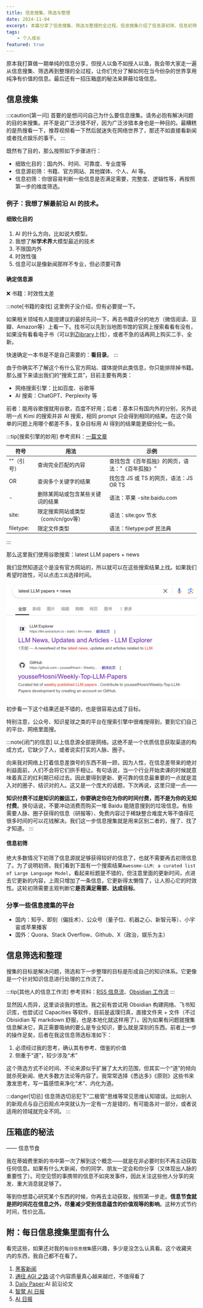 ```yaml
---
title: 信息搜集、筛选与整理
date: 2024-11-04
excerpt: 本篇分享了信息搜集、筛选与整理的全过程。信息搜集介绍了信息源初筛、信息初筛的过程，并给出了一个例子。
tags: 
    - 个人成长
featured: true
---
```


原本我打算做一期单纯的信息分享，但授人以鱼不如授人以渔，我会带大家走一遍从信息搜集、筛选再到整理的全过程，让你们充分了解如何在当今纷杂的世界享用纯净有价值的信息。最后还有一招压箱底的秘法来屏蔽垃圾信息。

## 信息搜集

:::caution[第一问]
首要的是想问问自己为什么要信息搜集。请务必抱有解决问题的目的来搜集。并不是说广泛涉猎不好，因为广泛涉猎本身也是一种目的。最糟糕的是热搜看一下，推荐视频看一下然后就迷失在网络世界了，那还不如直接看新闻或者找点娱乐的事干。
:::

既然有了目的，那么按照如下步骤进行：
- 细致化目的：国内外、时间、可靠度、专业度等
- 信息源初筛：书籍、官方网站、其他媒体、个人、AI 等。
- 信息初筛：你很容易判断一些信息是否满足需要，完整度、逻辑性等，再按照第一步的维度筛选。

### 例子：我想了解最前沿 AI 的技术。

#### 细致化目的

1. AI 的什么方向，比如说大模型。
2. 我想了解**学术界**大模型最近的技术
3. 不限国内外
4. 时效性强
5. 信息可以是像新闻那样不专业，但必须要可靠

#### 确定信息源

❌ 书籍：时效性太差

:::note[书籍的查找]
这里例子没介绍，但有必要提一下。

如果相关领域有人能提建议的最好先问一下，再去书籍评分的地方（微信阅读、豆瓣、Amazon等）上看一下。找书可以先到当地图书馆的官网上搜索看看有没有，如果没有看看电子书（可以到[Zlibrary](https://z-lib.gs/)上找），或者不急的话再网上购买二手、全新。

快速确定一本书是不是自己需要的：**看目录**。
:::

由于你确实不了解这个有什么官方网站、媒体提供此类信息，你只能排除掉书籍。那么接下来请出我们的“搜索工具”，目前主要有两类：
- 网络搜索引擎：比如百度、谷歌等
- AI 搜索：ChatGPT、Perplexity 等

前者：能用谷歌搜就用谷歌，百度不好用；后者：基本只有国内外的分别，另外说明一点 Kimi 的搜索并非 AI 搜索，相同 prompt 只会得到相同的结果。在这个简单的问题上用哪个都差不多，复杂目标用 AI 得到的结果能更细分化一些。

:::tip[搜索引擎的妙用]
参考资料：[一篇文章](https://zhuanlan.zhihu.com/p/659923111)

| 符号 | 用法 | 示例 |
| --- | --- | --- |
| ""（引号） | 查询完全匹配的内容 | 查找包含《百年孤独》的网页，语法："《百年孤独》" |
| OR | 查询多个关键字的结果 | 找包含 JS 或 TS 的网页，语法：JS OR TS |
| - | 删除某网站或包含某些关键词的结果 | 语法：苹果 -site:baidu.com |
| site: | 限定搜索网站或类型（com/cn/gov等） | 语法：site:gov 节水 |
| filetype: | 限定文件类型 | 语法：filetype:pdf 民法典 |
:::

那么这里我们使用谷歌搜索：latest LLM papers + news

我们显然知道这个是没有官方网站的，所以就可以在这些搜索结果上找。如果我们希望时效性，可以点击`工具`选择时间。

![s500](../../../assets/images/blog2-1.png)

初步看一下这个结果还是不错的，也是很容易达成了目标。

特别注意，公众号、知识星球之类的平台在搜索引擎中很难搜得到，要到它们自己的平台、网络里面搜。

:::note[闭门的信息]
以上信息源全部是网络。这绝不是一个优质信息获取渠道的构成方式，它缺少了人，或者说实打实的人脉、圈子。

向来我对网络上打着信息差旗号的东西不屑一顾，因为人性，在信息差带来的绝对利益面前，人们不会将它们拱手相让。有句话说，当一个行业开始卖课的时候就意味着真正的红利期已经过去。因此要得到更新、更可靠的信息最重要的一点就是混入对的圈子、结识对的人。这又是一个庞大的话题，下次再说，这里只提一点——

**知识付费不过是知识的搬运工，你要确定你在为你的时间付费，而不是为你的无知付费**。换句话说，不要冲动消费而购买一堆 Baidu 能随意搜到的垃圾信息。有些需要人脉、圈子获得的信息（研报等）、免费内容过于稀缺整合难度大等不值得花很多时间的可以花钱解决。我们这一步信息搜集就是用来区别二者的，搜了、找了才知道。
:::

#### 信息初筛

绝大多数情况下初筛了信息源就足够获得较好的信息了，也就不需要再去初筛信息了。为了说明初筛，我们看到下面有一个搜索结果`Awesome-LLM: a curated list of Large Language Model`，看起来标题是不错的，但注意里面的更新时间，点进去它更新的内容，上周只增加了一条信息，它更新得太懒惰了，让人担心它的时效性。这轮初筛需要主观判断它**是否满足需要、达成目标**。

### 分享一些信息搜集的平台

- 国内：知乎、即刻（偏技术）、公众号（量子位、机器之心、新智元等）、小宇宙或苹果播客
- 国外：Quora、Stack Overflow、Github、X（政治，娱乐为主）

## 信息筛选和整理

搜集的目标是解决问题，筛选和下一步整理的目标是形成自己的知识体系。它更像是一个针对知识信息进行处理的工作流了。

:::tip[其他人的信息工作流]
参考资料：[RSS 信息流](https://www.barretlee.com/blog/2023/09/10/build-your-own-timeline/)、[Obsidian 工作流](https://csdiy.wiki/%E5%BF%85%E5%AD%A6%E5%B7%A5%E5%85%B7/workflow/)
:::

显然因人而异，这里谈谈我的想法。我之前有尝试用 Obsidian 构建网络、飞书知识库，也尝试过 Capacities 等软件，目前是返璞归真，直接文件夹 + 文件（不过 Obisidian 写 markdown 舒服，也是本地化就这样用了）。因为如果有问题就搜集信息解决它，真正需要吸纳的要么是专业知识，要么就是深刻的东西。前者上一步的操作足矣，后者在我这信息筛选标准如下：

1. 必须经过我的思考，确认其有参考、借鉴的价值
2. 侧重于“道”，较少涉及“术”

这个筛选方式不论时间、不论来源似乎扩展了太大的范围，但其实一个“道”的倾向就杀死新闻、绝大多数方法论等内容了。我常常选择《悉达多》《原则》这些书来激发思考，写一篇感悟来净化“术”、内化为道。

:::danger[切忌]
信息筛选切忌犯下“二极管”思维等常见思维认知错误。比如别人的新观点与自己旧观点冲突就认为一定有一方是错的，有可能各对一部分，或者说适用的领域就完全不同。
:::

## 压箱底的秘法

—— 信息节食

我在蒂姆费里斯的书中第一次了解到这个概念——就是在非必要时刻不再主动获取任何信息。如果有什么大新闻，你的同学、朋友一定会和你分享（又体现出人脉的重要性了）。司空见惯的事携带的信息不如突发事件，因此关注这些他人分享的突发、重大消息就足够了。

等到你想潜心研究某个东西的时候，你再去主动获取，按照第一步走。**信息节食就是把时间花在信息之外，尽量减少受到信息蕴含的价值观等的影响**。这种方式节约时间，性价比高。

## 附：每日信息搜集里面有什么

看完这些，如果还对我的`每日信息搜集`感兴趣，多少是没怎么认真看。这个收藏夹内的东西，我自己都不在看了。

1. [黑客新闻](https://news.ycombinator.com/)
2. [通往 AGI 之路](https://waytoagi.feishu.cn/wiki/QPe5w5g7UisbEkkow8XcDmOpn8e):这个内容质量真心越来越烂，不值得看了
3. [Daily Paper](https://huggingface.co/spaces/hysts/daily-papers):AI 前沿论文
4. [智鹭 AI 日报](https://www.aiheron.com/html/19-100.html)
5. [AI 日报](https://gorden-sun.notion.site/527689cd2b294e60912f040095e803c5?v=4f6cc12006c94f47aee4dc909511aeb5)

